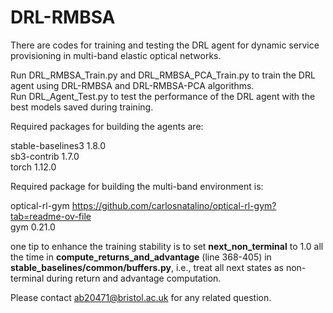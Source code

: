 # DRL-RMBSA
There are codes for training and testing the DRL agent for dynamic service provisioning in multi-band elastic optical networks.

Run DRL_RMBSA_Train.py and DRL_RMBSA_PCA_Train.py to train the DRL agent using DRL-RMBSA and DRL-RMBSA-PCA algorithms.  
Run DRL_Agent_Test.py to test the performance of the DRL agent with the best models saved during training.

Required packages for building the agents are:

stable-baselines3 1.8.0  
sb3-contrib 1.7.0  
torch 1.12.0  

Required package for building the multi-band environment is:

optical-rl-gym https://github.com/carlosnatalino/optical-rl-gym?tab=readme-ov-file  
gym 0.21.0

one tip to enhance the training stability is to set **next_non_terminal** to 1.0 all the time in  **compute_returns_and_advantage** (line 368-405) in **stable_baselines/common/buffers.py**, i.e., treat all next states as non-terminal during return and advantage computation. 

Please contact ab20471@bristol.ac.uk for any related question.
